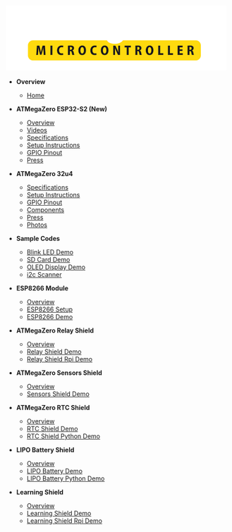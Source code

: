 [![logo](./media/atmegazero_logo_white.png)](/  "ATMegaZero Official Site!")


* **Overview**
  * [Home](home.md "ATMegaZero – Documentation")
  
* **ATMegaZero ESP32-S2 (New)**
  * [Overview](atmegazero_esp32s2_overview.md "ATMegaZero - ESP32-S2 Overview")
  * [Videos](atmegazero_esp32s2_videos.md "ATMegaZero ESP32-S2 - Videos")
  * [Specifications](atmegazero_esp32s2_specifications.md "ATMegaZero ESP32-S2 - Specifications")
  * [Setup Instructions](atmegazero_esp32s2_setup_instructions.md "ATMegaZero ESP32-S2 – Setup Instructions")
  * [GPIO Pinout](atmegazero_esp32s2_gpio_pinout.md "ATMegaZero ESP32-S2 - GPIO Pinout")
  * [Press](atmegazero_esp32s2_press.md "ATMegaZero ESP32-S2 - Press")

* **ATMegaZero 32u4**
  * [Specifications](specifications.md "ATMegaZero - Specifications")
  * [Setup Instructions](setup_instructions.md "ATMegaZero – Setup Instructions")
  * [GPIO Pinout](gpio_pinout.md "ATMegaZero - GPIO Pinout")
  * [Components](components.md "ATMegaZero - Components")
  * [Press](press.md "ATMegaZero - Press")
  * [Photos](photos.md "ATMegaZero - Photos")
  
* **Sample Codes**
  * [Blink LED Demo](blink_demo.md "ATMegaZero - Blink LED Sample Code")
  * [SD Card Demo](sd_card_demo.md "ATMegaZero - SD Card Sample Code")
  * [OLED Display Demo](oled_display_demo.md "ATMegaZero - OLED Display Sample Code")
  * [i2c Scanner](i2c_scanner.md "ATMegaZero - i2c Scanner Sample Code")
* **ESP8266 Module**
  * [Overview](esp8266_overview.md "ATMegaZero - ESP8266 Overview")
  * [ESP8266 Setup](esp8266_setup.md "ATMegaZero - ESP8266 Setup Instructions")
  * [ESP8266 Demo](esp8266_demo.md "ATMegaZero - ESP8266 Sample Code")

* **ATMegaZero Relay Shield**
  * [Overview](atmegazero_relay_shield_overview.md "ATMegaZero - Relay Shield Overview")
  * [Relay Shield Demo](atmegazero_relay_shield_demo.md "ATMegaZero - Relay Shield Sample Code")
  * [Relay Shield Rpi Demo](atmegazero_relay_shield_rpi_demo.md "ATMegaZero - Relay Shield Sample Code for the Raspberry Pi")

* **ATMegaZero Sensors Shield**
  * [Overview](atmegazero_sensors_shield_overview.md "ATMegaZero - Sensors Shield Overview")
  * [Sensors Shield Demo](atmegazero_sensors_shield_demo.md "ATMegaZero - Sensors Shield Sample Code")

* **ATMegaZero RTC Shield**
  * [Overview](atmegazero_rtc_shield_overview.md "ATMegaZero - RTC Shield Overview")
  * [RTC Shield Demo](atmegazero_rtc_shield_demo.md "ATMegaZero - RTC Shield Sample Code")
  * [RTC Shield Python Demo](atmegazero_rtc_shield_rpi_demo.md "ATMegaZero - RTC Shield Python Sample Code")
* **LIPO Battery Shield**
  * [Overview](lipo_battery_overview.md "ATMegaZero – LIPO Battery Overview")
  * [LIPO Battery Demo](lipo_battery_demo.md "ATMegaZero - LIPO Battery Shield Sample Code")
  * [LIPO Battery Python Demo](lipo_battery_python_demo.md "ATMegaZero - LIPO Battery Shield Python Sample Code")

* **Learning Shield**
  * [Overview](atmegazero_learning_shield.md "ATMegaZero - Learning Shield")
  * [Learning Shield Demo](atmegazero_learning_shield_demo.md "ATMegaZero - Learning Shield Sample Code")
  * [Learning Shield Rpi Demo](atmegazero_learning_shield_rpi_demo.md "ATMegaZero - Learning Shield Sample Code for the Raspberry Pi")